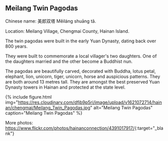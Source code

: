 ## Meilang Twin Pagodas

Chinese name: 美郎双塔 Měiláng shuāng tǎ.

Location: Meilang Village, Chengmai County, Hainan Island.

The twin pagodas were built in the early Yuan Dynasty, dating back over 800 years.

They were built to commemorate a local villager's two daughters. One of the daughters married and the other become a Buddhist nun.

The pagodas are beautifully carved, decorated with Buddha, lotus petal, elephant, lion, unicorn, tiger, unicorn, horse and auspicious patterns. They are both around 13 metres tall. They  are amongst the best preserved Yuan Dynasty towers in Hainan and protected at the state level.


{% include figure.html img="https://res.cloudinary.com/dfjb9p5ri/image/upload/v1621072714/hainan/chengmai/Meilang_Twin_Pagodas.jpg"
alt="Meilang Twin Pagodas" caption="Meilang Twin Pagodas" %}

More photos:
<https://www.flickr.com/photos/hainanconnection/4391017917/>{:target="_blank"}